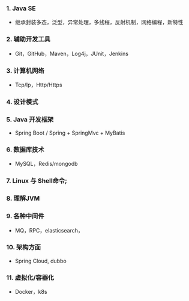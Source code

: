 ### 1. Java SE

-   继承封装多态，泛型，异常处理，多线程，反射机制，网络编程，新特性

### 2. 辅助开发工具

-   Git，GitHub，Maven，Log4j，JUnit，Jenkins

### 3. 计算机网络

-   Tcp/Ip，Http/Https

### 4. 设计模式

### 5. Java 开发框架

-   Spring Boot / Spring + SpringMvc + MyBatis

### 6. 数据库技术

-   MySQL，Redis/mongodb

### 7. Linux 与 Shell命令;

### 8. 理解JVM

### 9. 各种中间件

-   MQ，RPC，elasticsearch，

### 10. 架构方面

-   Spring Cloud, dubbo

### 11. 虚拟化/容器化

-   Docker，k8s